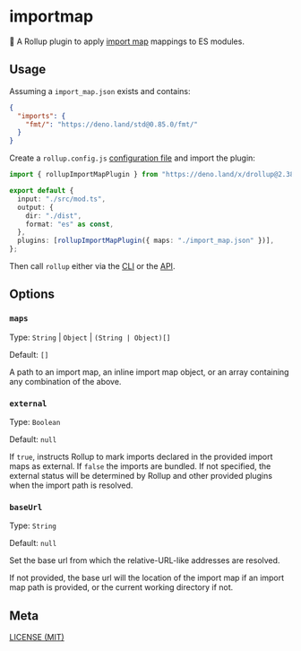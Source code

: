 # importmap

🍣 A Rollup plugin to apply [import map](https://github.com/WICG/import-maps) mappings to ES modules.

## Usage

Assuming a `import_map.json` exists and contains:

```json
{
  "imports": {
    "fmt/": "https://deno.land/std@0.85.0/fmt/"
  }
}
```

Create a `rollup.config.js` [configuration file](https://www.rollupjs.org/guide/en/#configuration-files) and import the plugin:

```ts
import { rollupImportMapPlugin } from "https://deno.land/x/drollup@2.38.4+0.9.0/plugins/importmap/mod.ts";

export default {
  input: "./src/mod.ts",
  output: {
    dir: "./dist",
    format: "es" as const,
  },
  plugins: [rollupImportMapPlugin({ maps: "./import_map.json" })],
};
```

Then call `rollup` either via the [CLI](https://www.rollupjs.org/guide/en/#command-line-reference) or the [API](https://www.rollupjs.org/guide/en/#javascript-api).

## Options

### `maps`

Type: `String` | `Object` | `(String | Object)[]`

Default: `[]`

A path to an import map, an inline import map object, or an array containing any combination of the above.

### `external`

Type: `Boolean`

Default: `null`

If `true`, instructs Rollup to mark imports declared in the provided import maps as external. If `false` the imports are bundled. If not specified, the external status will be determined by Rollup and other provided plugins when the import path is resolved.

### `baseUrl`

Type: `String`

Default: `null`

Set the base url from which the relative-URL-like addresses are resolved.

If not provided, the base url will the location of the import map if an import map path is provided, or the current working directory if not.

## Meta

[LICENSE (MIT)](./LICENSE.md)
